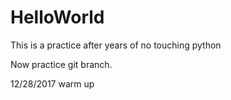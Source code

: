 # HelloWorld
This is a practice after years of no touching python

Now practice git branch.


12/28/2017 warm up
